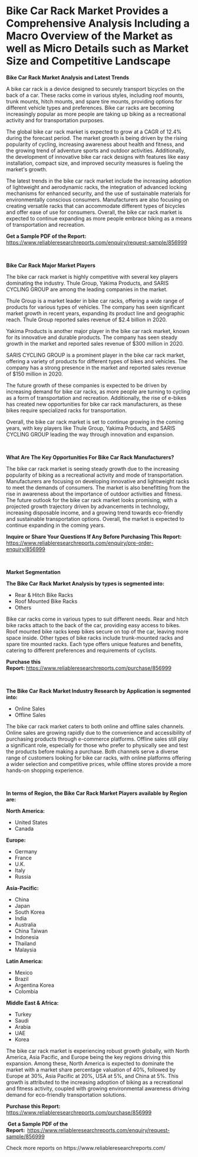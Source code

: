 <p><h1>Bike Car Rack Market Provides a Comprehensive Analysis Including a Macro Overview of the Market as well as Micro Details such as Market Size and Competitive Landscape</h1></p><p><strong>Bike Car Rack Market Analysis and Latest Trends</strong></p>
<p><p>A bike car rack is a device designed to securely transport bicycles on the back of a car. These racks come in various styles, including roof mounts, trunk mounts, hitch mounts, and spare tire mounts, providing options for different vehicle types and preferences. Bike car racks are becoming increasingly popular as more people are taking up biking as a recreational activity and for transportation purposes.</p><p>The global bike car rack market is expected to grow at a CAGR of 12.4% during the forecast period. The market growth is being driven by the rising popularity of cycling, increasing awareness about health and fitness, and the growing trend of adventure sports and outdoor activities. Additionally, the development of innovative bike car rack designs with features like easy installation, compact size, and improved security measures is fueling the market's growth.</p><p>The latest trends in the bike car rack market include the increasing adoption of lightweight and aerodynamic racks, the integration of advanced locking mechanisms for enhanced security, and the use of sustainable materials for environmentally conscious consumers. Manufacturers are also focusing on creating versatile racks that can accommodate different types of bicycles and offer ease of use for consumers. Overall, the bike car rack market is expected to continue expanding as more people embrace biking as a means of transportation and recreation.</p></p>
<p><strong>Get a Sample PDF of the Report:&nbsp;</strong> <a href="https://www.reliableresearchreports.com/enquiry/request-sample/856999">https://www.reliableresearchreports.com/enquiry/request-sample/856999</a></p>
<p>&nbsp;</p>
<p><strong>Bike Car Rack Major Market Players</strong></p>
<p><p>The bike car rack market is highly competitive with several key players dominating the industry. Thule Group, Yakima Products, and SARIS CYCLING GROUP are among the leading companies in the market. </p><p>Thule Group is a market leader in bike car racks, offering a wide range of products for various types of vehicles. The company has seen significant market growth in recent years, expanding its product line and geographic reach. Thule Group reported sales revenue of $2.4 billion in 2020.</p><p>Yakima Products is another major player in the bike car rack market, known for its innovative and durable products. The company has seen steady growth in the market and reported sales revenue of $300 million in 2020.</p><p>SARIS CYCLING GROUP is a prominent player in the bike car rack market, offering a variety of products for different types of bikes and vehicles. The company has a strong presence in the market and reported sales revenue of $150 million in 2020.</p><p>The future growth of these companies is expected to be driven by increasing demand for bike car racks, as more people are turning to cycling as a form of transportation and recreation. Additionally, the rise of e-bikes has created new opportunities for bike car rack manufacturers, as these bikes require specialized racks for transportation.</p><p>Overall, the bike car rack market is set to continue growing in the coming years, with key players like Thule Group, Yakima Products, and SARIS CYCLING GROUP leading the way through innovation and expansion.</p></p>
<p>&nbsp;</p>
<p><strong>What Are The Key Opportunities For Bike Car Rack Manufacturers?</strong></p>
<p><p>The bike car rack market is seeing steady growth due to the increasing popularity of biking as a recreational activity and mode of transportation. Manufacturers are focusing on developing innovative and lightweight racks to meet the demands of consumers. The market is also benefitting from the rise in awareness about the importance of outdoor activities and fitness. The future outlook for the bike car rack market looks promising, with a projected growth trajectory driven by advancements in technology, increasing disposable income, and a growing trend towards eco-friendly and sustainable transportation options. Overall, the market is expected to continue expanding in the coming years.</p></p>
<p><strong>Inquire or Share Your Questions If Any Before Purchasing This Report:</strong> <a href="https://www.reliableresearchreports.com/enquiry/pre-order-enquiry/856999">https://www.reliableresearchreports.com/enquiry/pre-order-enquiry/856999</a></p>
<p>&nbsp;</p>
<p><strong>Market Segmentation</strong></p>
<p><strong>The Bike Car Rack Market Analysis by types is segmented into:</strong></p>
<p><ul><li>Rear & Hitch Bike Racks</li><li>Roof Mounted Bike Racks</li><li>Others</li></ul></p>
<p><p>Bike car racks come in various types to suit different needs. Rear and hitch bike racks attach to the back of the car, providing easy access to bikes. Roof mounted bike racks keep bikes secure on top of the car, leaving more space inside. Other types of bike racks include trunk-mounted racks and spare tire mounted racks. Each type offers unique features and benefits, catering to different preferences and requirements of cyclists.</p></p>
<p><strong>Purchase this Report:&nbsp;</strong><a href="https://www.reliableresearchreports.com/purchase/856999">https://www.reliableresearchreports.com/purchase/856999</a></p>
<p>&nbsp;</p>
<p><strong>The Bike Car Rack Market Industry Research by Application is segmented into:</strong></p>
<p><ul><li>Online Sales</li><li>Offline Sales</li></ul></p>
<p><p>The bike car rack market caters to both online and offline sales channels. Online sales are growing rapidly due to the convenience and accessibility of purchasing products through e-commerce platforms. Offline sales still play a significant role, especially for those who prefer to physically see and test the products before making a purchase. Both channels serve a diverse range of customers looking for bike car racks, with online platforms offering a wider selection and competitive prices, while offline stores provide a more hands-on shopping experience.</p></p>
<p>&nbsp;</p>
<p><strong>In terms of Region, the Bike Car Rack Market Players available by Region are:</strong></p>
<p>
    <p> <strong> North America: </strong>
        <ul>
            <li>United States</li>
            <li>Canada</li>
        </ul>
        </p> 
    <p> <strong> Europe: </strong>
        <ul>
            <li>Germany</li>
            <li>France</li>
            <li>U.K.</li>
            <li>Italy</li>
            <li>Russia</li>
        </ul>
        </p> 
    <p> <strong> Asia-Pacific: </strong>
        <ul>
            <li>China</li>
            <li>Japan</li>
            <li>South Korea</li>
            <li>India</li>
            <li>Australia</li>
            <li>China Taiwan</li>
            <li>Indonesia</li>
            <li>Thailand</li>
            <li>Malaysia</li>
        </ul>
        </p> 
    <p> <strong> Latin America: </strong>
        <ul>
            <li>Mexico</li>
            <li>Brazil</li>
            <li>Argentina Korea</li>
            <li>Colombia</li>
        </ul>
        </p> 
    <p> <strong> Middle East & Africa: </strong>
        <ul>
            <li>Turkey</li>
            <li>Saudi</li>
            <li>Arabia</li>
            <li>UAE</li>
            <li>Korea</li>
        </ul>
    </p>
    </p>
<p><p>The bike car rack market is experiencing robust growth globally, with North America, Asia Pacific, and Europe being the key regions driving this expansion. Among these, North America is expected to dominate the market with a market share percentage valuation of 40%, followed by Europe at 30%, Asia Pacific at 20%, USA at 5%, and China at 5%. This growth is attributed to the increasing adoption of biking as a recreational and fitness activity, coupled with growing environmental awareness driving demand for eco-friendly transportation solutions.</p></p>
<p><strong>Purchase this Report: </strong><a href="https://www.reliableresearchreports.com/purchase/856999">https://www.reliableresearchreports.com/purchase/856999</a></p>
<p>&nbsp;<strong>Get a Sample PDF of the Report:&nbsp;&nbsp;</strong><a href="https://www.reliableresearchreports.com/enquiry/request-sample/856999">https://www.reliableresearchreports.com/enquiry/request-sample/856999</a></p>
<p><strong></strong></p>
<p>Check more reports on https://www.reliableresearchreports.com/</p>
